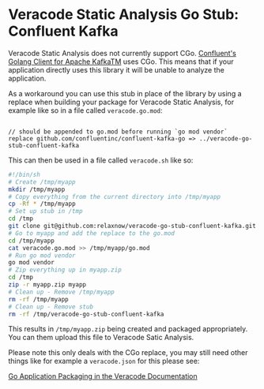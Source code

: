 # Veracode Static Analysis Go Stub: Confluent Kafka

Veracode Static Analysis does not currently support CGo. [Confluent's Golang Client for Apache KafkaTM](https://github.com/confluentinc/confluent-kafka-go) uses CGo. This means that if your application directly uses this library it will be unable to analyze the application.

As a workaround you can use this stub in place of the library by using a replace when building your package for Veracode Static Analysis, for example like so in a file called `veracode.go.mod`:

```

// should be appended to go.mod before running `go mod vendor`
replace github.com/confluentinc/confluent-kafka-go => ../veracode-go-stub-confluent-kafka
```

This can then be used in a file called `veracode.sh` like so:

```bash
#!/bin/sh
# Create /tmp/myapp
mkdir /tmp/myapp
# Copy everything from the current directory into /tmp/myapp
cp -Rf * /tmp/myapp
# Set up stub in /tmp
cd /tmp
git clone git@github.com:relaxnow/veracode-go-stub-confluent-kafka.git
# Go to myapp and add the replace to the go.mod
cd /tmp/myapp
cat veracode.go.mod >> /tmp/myapp/go.mod
# Run go mod vendor
go mod vendor
# Zip everything up in myapp.zip
cd /tmp
zip -r myapp.zip myapp
# Clean up - Remove /tmp/myapp
rm -rf /tmp/myapp
# Clean up - Remove stub
rm -rf /tmp/veracode-go-stub-confluent-kafka
```

This results in `/tmp/myapp.zip` being created and packaged appropriately. You can them upload this file to Veracode Satic Analysis.

Please note this only deals with the CGo replace, you may still need other things like for example a `veracode.json` for this please see: 

[Go Application Packaging in the Veracode Documentation](https://docs.veracode.com/r/compilation_go)
